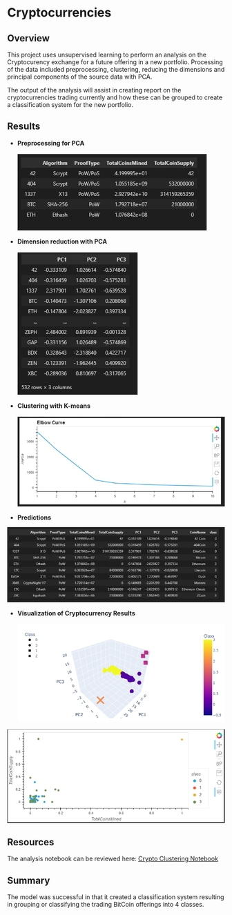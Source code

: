 # Cryptocurrencies

## Overview
This project uses unsupervised learning to perform an analysis on the Cryptocurency exchange for a future offering in a new portfolio.  Processing of the data included
preprocessing, clustering, reducing the dimensions and principal components of the source data with PCA.

The output of the analysis will assist in creating report on the cryptocurrencies trading currently and how these can be grouped to create a classification system for the new portfolio.

## Results
* <b>Preprocessing for PCA</b><br><br>
![Preprocessing](https://github.com/SusanFair/Cryptocurrencies/blob/main/Resources/preprocess_pca.PNG)

* <b>Dimension reduction with PCA</b><br><br>
![Dimension Reduction](https://github.com/SusanFair/Cryptocurrencies/blob/main/Resources/dimension_reduction_pca.PNG)

* <b>Clustering with K-means</b><br>
<br>![Elbow Curve for Kmeans](https://github.com/SusanFair/Cryptocurrencies/blob/main/Resources/Kmeans_elbow_curve.PNG)

* <b>Predictions</b><br>

![K-means data](https://github.com/SusanFair/Cryptocurrencies/blob/main/Resources/kmeans.PNG)

* <b>Visualization of Cryptocurrency Results</b><br><br>
![Interactive Chart](https://github.com/SusanFair/Cryptocurrencies/blob/main/Resources/interactive_pca_data.PNG)

![Scatter Diagram](https://github.com/SusanFair/Cryptocurrencies/blob/main/Resources/scaled_data_scatter_chart.PNG)

## Resources
The analysis notebook can be reviewed here:  [Crypto Clustering Notebook](https://github.com/SusanFair/Cryptocurrencies/blob/main/crypto_clustering.ipynb)


## Summary

The model was successful in that it created a classification system resulting in grouping or classifying the trading BitCoin offerings into 4 classes.  